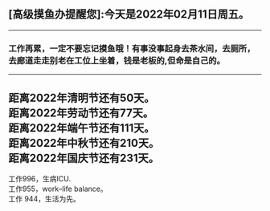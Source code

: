 ## [高级摸鱼办提醒您]:今天是2022年02月11日周五。
---
### 工作再累，一定不要忘记摸鱼哦！有事没事起身去茶水间，去厕所，去廊道走走别老在工位上坐着，钱是老板的,但命是自己的。
---
距离2022年清明节还有50天。  
距离2022年劳动节还有77天。  
距离2022年端午节还有111天。  
距离2022年中秋节还有210天。  
距离2022年国庆节还有231天。  
---
工作996，生病ICU.  
工作955，work–life balance。  
工作 944，生活为先。